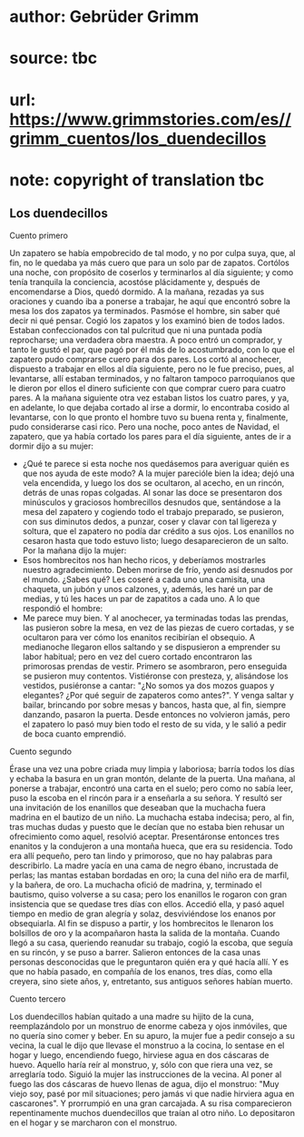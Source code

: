 # author: Gebrüder Grimm
# source: tbc
# url: https://www.grimmstories.com/es//grimm_cuentos/los_duendecillos
# note: copyright of translation tbc

## Los duendecillos 

Cuento primero

Un zapatero se había empobrecido de tal modo, y no por culpa suya, que,
al fin, no le quedaba ya más cuero que para un solo par de zapatos.
Cortólos una noche, con propósito de coserlos y terminarlos al día
siguiente; y como tenía tranquila la conciencia, acostóse plácidamente
y, después de encomendarse a Dios, quedó dormido. A la mañana, rezadas
ya sus oraciones y cuando iba a ponerse a trabajar, he aquí que encontró
sobre la mesa los dos zapatos ya terminados. Pasmóse el hombre, sin
saber qué decir ni qué pensar. Cogió los zapatos y los examinó bien de
todos lados. Estaban confeccionados con tal pulcritud que ni una puntada
podía reprocharse; una verdadera obra maestra.
A poco entró un comprador, y tanto le gustó el par, que pagó por él más
de lo acostumbrado, con lo que el zapatero pudo comprarse cuero para dos
pares. Los cortó al anochecer, dispuesto a trabajar en ellos al día
siguiente, pero no le fue preciso, pues, al levantarse, allí estaban
terminados, y no faltaron tampoco parroquianos que le dieron por ellos
el dinero suficiente con que comprar cuero para cuatro pares. A la
mañana siguiente otra vez estaban listos los cuatro pares, y ya, en
adelante, lo que dejaba cortado al irse a dormir, lo encontraba cosido
al levantarse, con lo que pronto el hombre tuvo su buena renta y,
finalmente, pudo considerarse casi rico.
Pero una noche, poco antes de Navidad, el zapatero, que ya había cortado
los pares para el día siguiente, antes de ir a dormir dijo a su mujer:
- ¿Qué te parece si esta noche nos quedásemos para averiguar quién es
que nos ayuda de este modo?
A la mujer parecióle bien la idea; dejó una vela encendida, y luego los
dos se ocultaron, al acecho, en un rincón, detrás de unas ropas
colgadas.
Al sonar las doce se presentaron dos minúsculos y graciosos hombrecillos
desnudos que, sentándose a la mesa del zapatero y cogiendo todo el
trabajo preparado, se pusieron, con sus diminutos dedos, a punzar, coser
y clavar con tal ligereza y soltura, que el zapatero no podía dar
crédito a sus ojos. Los enanillos no cesaron hasta que todo estuvo
listo; luego desaparecieron de un salto.
Por la mañana dijo la mujer:
- Esos hombrecitos nos han hecho ricos, y deberíamos mostrarles nuestro
agradecimiento. Deben morirse de frío, yendo así desnudos por el mundo.
¿Sabes qué? Les coseré a cada uno una camisita, una chaqueta, un jubón y
unos calzones, y, además, les haré un par de medias, y tú les haces un
par de zapatitos a cada uno.
A lo que respondió el hombre:
- Me parece muy bien.
Y al anochecer, ya terminadas todas las prendas, las pusieron sobre la
mesa, en vez de las piezas de cuero cortadas, y se ocultaron para ver
cómo los enanitos recibirían el obsequio. A medianoche llegaron ellos
saltando y se dispusieron a emprender su labor habitual; pero en vez del
cuero cortado encontraron las primorosas prendas de vestir. Primero se
asombraron, pero enseguida se pusieron muy contentos. Vistiéronse con
presteza, y, alisándose los vestidos, pusiéronse a cantar:
"¿No somos ya dos mozos guapos y elegantes?
¿Por qué seguir de zapateros como antes?".
Y venga saltar y bailar, brincando por sobre mesas y bancos, hasta que,
al fin, siempre danzando, pasaron la puerta. Desde entonces no volvieron
jamás, pero el zapatero lo pasó muy bien todo el resto de su vida, y le
salió a pedir de boca cuanto emprendió.

Cuento segundo

Érase una vez una pobre criada muy limpia y laboriosa; barría todos los
días y echaba la basura en un gran montón, delante de la puerta. Una
mañana, al ponerse a trabajar, encontró una carta en el suelo; pero como
no sabía leer, puso la escoba en el rincón para ir a enseñarla a su
señora. Y resultó ser una invitación de los enanillos que deseaban que
la muchacha fuera madrina en el bautizo de un niño. La muchacha estaba
indecisa; pero, al fin, tras muchas dudas y puesto que le decían que no
estaba bien rehusar un ofrecimiento como aquel, resolvió aceptar.
Presentáronse entonces tres enanitos y la condujeron a una montaña
hueca, que era su residencia. Todo era allí pequeño, pero tan lindo y
primoroso, que no hay palabras para describirlo. La madre yacía en una
cama de negro ébano, incrustada de perlas; las mantas estaban bordadas
en oro; la cuna del niño era de marfil, y la bañera, de oro.
La muchacha ofició de madrina, y, terminado el bautismo, quiso volverse
a su casa; pero los enanillos le rogaron con gran insistencia que se
quedase tres días con ellos.
Accedió ella, y pasó aquel tiempo en medio de gran alegría y solaz,
desviviéndose los enanos por obsequiarla. Al fin se dispuso a partir, y
los hombrecitos le llenaron los bolsillos de oro y la acompañaron hasta
la salida de la montaña.
Cuando llegó a su casa, queriendo reanudar su trabajo, cogió la escoba,
que seguía en su rincón, y se puso a barrer. Salieron entonces de la
casa unas personas desconocidas que le preguntaron quién era y qué hacía
allí. Y es que no había pasado, en compañía de los enanos, tres días,
como ella creyera, sino siete años, y, entretanto, sus antiguos señores
habían muerto.


Cuento tercero

Los duendecillos habían quitado a una madre su hijito de la cuna,
reemplazándolo por un monstruo de enorme cabeza y ojos inmóviles, que no
quería sino comer y beber. En su apuro, la mujer fue a pedir consejo a
su vecina, la cual le dijo que llevase el monstruo a la cocina, lo
sentase en el hogar y luego, encendiendo fuego, hirviese agua en dos
cáscaras de huevo. Aquello haría reír al monstruo, y, sólo con que riera
una vez, se arreglaría todo.
Siguió la mujer las instrucciones de la vecina. Al poner al fuego las
dos cáscaras de huevo llenas de agua, dijo el monstruo:
"Muy viejo soy, pasé por mil situaciones;
pero jamás vi que nadie hirviera agua en cascarones".
Y prorrumpió en una gran carcajada. A su risa comparecieron
repentinamente muchos duendecillos que traían al otro niño. Lo
depositaron en el hogar y se marcharon con el monstruo.
